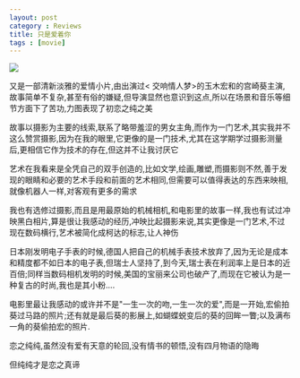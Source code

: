 ```yaml
---
layout: post
category : Reviews
title: 只是爱着你
tags : [movie]
---
```



![](http://img1.mtime.com/pi/d/2006/44/2006119181941.1420757.jpg)

又是一部清新淡雅的爱情小片,由出演过< 交响情人梦>的玉木宏和<NANA>的宫崎葵主演,故事简单不复杂,甚至有俗的嫌疑,但导演显然也意识到这点,所以在场景和音乐等细节方面下了苦功,力图表现了初恋之纯之美

故事以摄影为主要的线索,联系了略带羞涩的男女主角,而作为一门艺术,其实我并不这么赞赏摄影,因为在我的眼里,它更像的是一门技术,尤其在这学期学过摄影测量后,更相信它作为技术的存在,但这并不让我讨厌它

艺术在我看来是全凭自己的双手创造的,比如文学,绘画,雕塑,而摄影则不然,善于发现的眼睛和必要的艺术手段和前面的艺术相同,但需要可以值得表达的东西来映相,就像机器人一样,对客观有更多的需求

我也有选修过摄影,而且是用最原始的机械相机,和电影里的故事一样,我也有试过冲映黑白相片,算是很让我感动的经历,冲映比起摄影来说,其实更像是一门艺术,不过现在数码横行,艺术被简化成柯达的标志,让人神伤

日本刚发明电子手表的时候,德国人把自己的机械手表技术放弃了,因为无论是成本和精度都不如日本的电子表,但瑞士人坚持了,到今天,瑞士表在利润率上是日本的近百倍;同样当数码相机发明的时候,美国的宝丽来公司也破产了,而现在它被认为是一种复古的时尚,我也是其小粉....

电影里最让我感动的或许并不是"一生一次的吻,一生一次的爱",而是一开始,宏偷拍葵过马路的照片;还有就是最后葵的影展上,如蝴蝶蜕变后的葵的回眸一瞥;以及满布一角的葵偷拍宏的照片.

恋之纯纯,虽然没有爱有天意的轮回,没有情书的顿悟,没有四月物语的隐晦

但纯纯才是恋之真谛
